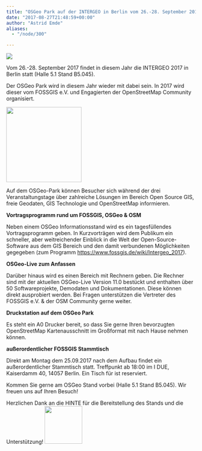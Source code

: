 ```yaml
---
title: "OSGeo Park auf der INTERGEO in Berlin vom 26.-28. September 2017"
date: "2017-08-27T21:48:59+00:00"
author: "Astrid Emde"
aliases:
  - "/node/300"

---
```


<img src="/news/legacy/500px-Intergeo_2017_logo.png">

Vom 26.-28. September 2017 findet in diesem Jahr die INTERGEO 2017 in Berlin
statt (Halle 5.1 Stand B5.045).  

Der OSGeo Park wird in diesem Jahr wieder mit dabei sein. In 2017 wird dieser
vom FOSSGIS e.V. und Engagierten der OpenStreetMap Community organisiert.

<img src="/news/legacy/osgeo-park.png" width="200px" />

Auf dem OSGeo-Park können Besucher sich während der drei Veranstaltungstage
über zahlreiche Lösungen im Bereich Open Source GIS, freie Geodaten, GIS
Technologie und OpenStreetMap informieren.

**Vortragsprogramm rund um FOSSGIS, OSGeo & OSM**

Neben einem OSGeo Informationsstand wird es ein tagesfüllendes Vortragsprogramm geben. In Kurzvorträgen wird dem Publikum ein schneller, aber weitreichender Einblick in die Welt der Open-Source-Software aus dem GIS Bereich und den damit verbundenen Möglichkeiten gegegeben (zum Programm https://www.fossgis.de/wiki/Intergeo_2017).

**OSGeo-Live zum Anfassen**

Darüber hinaus wird es einen Bereich mit Rechnern geben. Die Rechner sind mit der aktuellen OSGeo-Live Version 11.0  bestückt und enthalten über 50 Softwareprojekte, Demodaten und Dokumentationen. Diese können direkt ausprobiert werden. Bei Fragen unterstützen die Vertreter des FOSSGIS e.V. & der OSM Community gerne weiter. 

**Druckstation auf dem OSGeo Park**

Es steht ein A0 Drucker bereit, so dass Sie gerne Ihren bevorzugten OpenStreetMap Kartenausschnitt im Großformat mit nach Hause nehmen können.

**außerordentlicher FOSSGIS Stammtisch**

Direkt am Montag dem 25.09.2017 nach dem Aufbau findet ein außerordentlicher Stammtisch statt.  Treffpunkt ab 18:00 im I DUE, Kaiserdamm 40, 14057 Berlin. Ein Tisch für ist reserviert. 

Kommen Sie gerne am OSGeo Stand vorbei (Halle 5.1 Stand B5.045). Wir freuen uns auf Ihren Besuch!

Herzlichen Dank an die HINTE für die Bereitstellung des Stands und die Unterstützung!
<img src="/news/legacy/HINTEdach_72-rgb.png " width="100px" />

